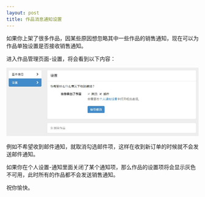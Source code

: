 ```yaml
---
layout: post
title: 作品消息通知设置
---
```


如果你上架了很多作品，因某些原因想忽略其中一些作品的销售通知，现在可以为作品单独设置是否接收销售通知。

进入作品管理页面-设置，将会看到以下内容：

![](/images/posts/2014-05-19-product-notification-settings/product-settings.jpg)

例如不希望收到邮件通知，就取消勾选邮件项，这样在收到新订单的时候就不会发送邮件通知。

如果你在个人设置-通知里面关闭了某个通知项，那么作品的设置项将会显示灰色不可用，此时所有的作品都不会发送销售通知。

祝你愉快。
